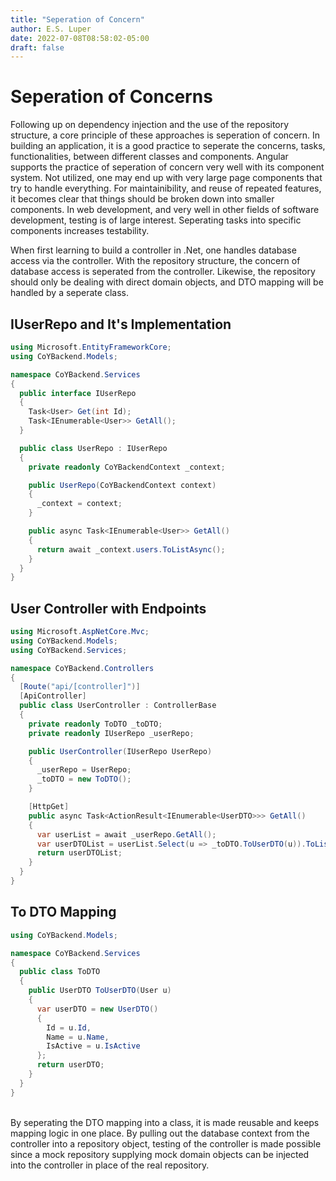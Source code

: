 ```yaml
---
title: "Seperation of Concern"
author: E.S. Luper
date: 2022-07-08T08:58:02-05:00
draft: false
---
```


# Seperation of Concerns

Following up on dependency injection and the use of the repository structure, a core principle of these approaches is seperation of concern. In building an application, it is a good practice to seperate the concerns, tasks, functionalities, between different classes and components. Angular supports the practice of seperation of concern very well with its component system. Not utilized, one may end up with very large page components that try to handle everything. For maintainibility, and reuse of repeated features, it becomes clear that things should be broken down into smaller components. In web development, and very well in other fields of software development, testing is of large interest. Seperating tasks into specific components increases testability.

When first learning to build a controller in .Net, one handles database access via the controller. With the repository structure, the concern of database access is seperated from the controller. Likewise, the repository should only be dealing with direct domain objects, and DTO mapping will be handled by a seperate class.

## IUserRepo and It's Implementation
```c#
using Microsoft.EntityFrameworkCore;
using CoYBackend.Models;

namespace CoYBackend.Services
{
  public interface IUserRepo
  {
    Task<User> Get(int Id);
    Task<IEnumerable<User>> GetAll();
  }

  public class UserRepo : IUserRepo
  {
    private readonly CoYBackendContext _context;

    public UserRepo(CoYBackendContext context)
    {
      _context = context;
    }

    public async Task<IEnumerable<User>> GetAll()
    {
      return await _context.users.ToListAsync();
    }
  }
}
```

## User Controller with Endpoints
```c#
using Microsoft.AspNetCore.Mvc;
using CoYBackend.Models;
using CoYBackend.Services;

namespace CoYBackend.Controllers
{
  [Route("api/[controller]")]
  [ApiController]
  public class UserController : ControllerBase
  {
    private readonly ToDTO _toDTO;
    private readonly IUserRepo _userRepo;

    public UserController(IUserRepo UserRepo)
    {
      _userRepo = UserRepo;
      _toDTO = new ToDTO();
    }

    [HttpGet]
    public async Task<ActionResult<IEnumerable<UserDTO>>> GetAll()
    {
      var userList = await _userRepo.GetAll();
      var userDTOList = userList.Select(u => _toDTO.ToUserDTO(u)).ToList();
      return userDTOList;
    }
  }
}
```

## To DTO Mapping
``` c#
using CoYBackend.Models;

namespace CoYBackend.Services
{
  public class ToDTO
  {
    public UserDTO ToUserDTO(User u)
    {
      var userDTO = new UserDTO()
      {
        Id = u.Id,
        Name = u.Name,
        IsActive = u.IsActive
      };
      return userDTO;
    }
  }
}
```
\
By seperating the DTO mapping into a class, it is made reusable and keeps mapping logic in one place. By pulling out the database context from the controller into a repository object, testing of the controller is made possible since a mock repository supplying mock domain objects can be injected into the controller in place of the real repository.